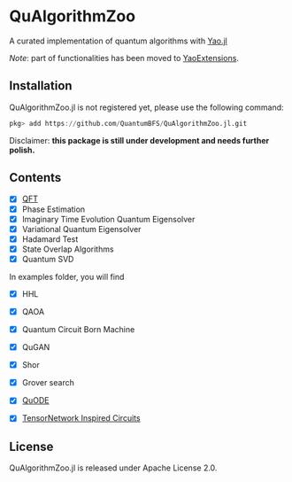 # QuAlgorithmZoo

A curated implementation of quantum algorithms with [Yao.jl](https://github.com/QuantumBFS/Yao.jl)

*Note*: part of functionalities has been moved to [YaoExtensions](https://github.com/QuantumBFS/YaoExtensions.jl).

## Installation

QuAlgorithmZoo.jl is not registered yet, please use the following command:

```julia
pkg> add https://github.com/QuantumBFS/QuAlgorithmZoo.jl.git
```

Disclaimer: **this package is still under development and needs further polish.**

## Contents

- [x] [QFT](https://github.com/QuantumBFS/YaoExtensions.jl)
- [x] Phase Estimation
- [x] Imaginary Time Evolution Quantum Eigensolver
- [x] Variational Quantum Eigensolver
- [x] Hadamard Test
- [x] State Overlap Algorithms
- [x] Quantum SVD

In examples folder, you will find

- [x] HHL
- [x] QAOA
- [x] Quantum Circuit Born Machine
- [x] QuGAN
- [x] Shor
- [x] Grover search

- [x] [QuODE](https://github.com/QuantumBFS/QuDiffEq.jl)
- [x] [TensorNetwork Inspired Circuits](https://github.com/GiggleLiu/QuantumPEPS.jl)

## License

QuAlgorithmZoo.jl is released under Apache License 2.0.

